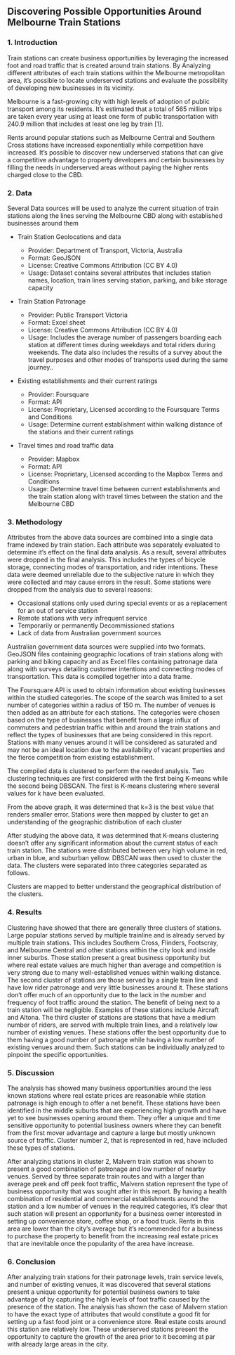 ## Discovering Possible Opportunities Around Melbourne Train Stations

### 1. Introduction
Train stations can create business opportunities by leveraging the increased foot and road traffic that is created around train stations. By Analyzing different attributes of each train stations within the Melbourne metropolitan area, it’s possible to locate underserved stations and evaluate the possibility of developing new businesses in its vicinity. 

Melbourne is a fast-growing city with high levels of adoption of public transport among its residents. It’s estimated that a total of 565 million trips are taken every year using at least one form of public transportation with 240.9 million that includes at least one leg by train [1]. 

Rents around popular stations such as Melbourne Central and Southern Cross stations have increased exponentially while competition have increased. It’s possible to discover new underserved stations that can give a competitive advantage to property developers and certain businesses by filling the needs in underserved areas without paying the higher rents charged close to the CBD.

### 2.	Data
Several Data sources will be used to analyze the current situation of train stations along the lines serving the Melbourne CBD along with established businesses around them
* Train Station Geolocations and data
    * Provider: Department of Transport, Victoria, Australia
    * Format: GeoJSON
    * License: Creative Commons Attribution (CC BY 4.0)
    * Usage: Dataset contains several attributes that includes station names, location, train lines serving station, parking, and bike storage capacity

* Train Station Patronage
    * Provider: Public Transport Victoria
	* Format: Excel sheet
	* License: Creative Commons Attribution (CC BY 4.0)
	* Usage: Includes the average number of passengers boarding each station at different times during weekdays and total riders during weekends. The data also includes the results of a survey about the travel purposes and other modes of transports used during the same journey..
	
*	Existing establishments and their current ratings
	* Provider: Foursquare
	* Format: API
	* License: Proprietary, Licensed according to the Foursquare Terms and Conditions
	* Usage: Determine current establishment within walking distance of the stations and their current ratings
	
*	Travel times and road traffic data
	* Provider: Mapbox
	* Format: API
	* License: Proprietary, Licensed according to the Mapbox Terms and Conditions
	* Usage: Determine travel time between current establishments and the train station along with travel times between the station and the Melbourne CBD
	
 ### 3.	Methodology
 
Attributes from the above data sources are combined into a single data frame indexed by train station. Each attribute was separately evaluated to determine it’s effect on the final data analysis. As a result, several attributes were dropped in the final analysis. This includes the types of bicycle storage, connecting modes of transportation, and rider intentions.  These data were deemed unreliable due to the subjective nature in which they were collected and may cause errors in the result.
Some stations were dropped from the analysis due to several reasons:

*	Occasional stations only used during special events or as a replacement for an out of service station
*	Remote stations with very infrequent service
*	Temporarily or permanently Decommissioned stations
*	Lack of data from Australian government sources

Australian government data sources were supplied into two formats. GeoJSON files containing geographic locations of train stations along with parking and biking capacity and as Excel files containing patronage data along with surveys detailing customer intentions and connecting modes of transportation.
This data is compiled together into a data frame.

The Foursquare API is used to obtain information about existing businesses within the studied categories. The scope of the search was limited to a set number of categories within a radius of 150 m. The number of venues is then added as an attribute for each stations. 
The categories were chosen based on the type of businesses that benefit from a large influx of commuters and pedestrian traffic within and around the train stations and reflect the types of businesses that are being considered in this report. 
Stations with many venues around it will be considered as saturated and may not be an ideal location due to the availability of vacant properties and the fierce competition from existing establishment. 

The compiled data is clustered to perform the needed analysis. Two clustering techniques are first considered with the first being K-means while the second being DBSCAN. The first is K-means clustering where several values for k have been evaluated. 

From the above graph, it was determined that k=3 is the best value that renders smaller error. Stations were then mapped by cluster to get an understanding of the geographic distribution of each cluster

After studying the above data, it was determined that K-means clustering doesn’t offer any significant information about the current status of each train station. The stations were distributed between very high volume in red, urban in blue, and suburban yellow.
DBSCAN was then used to cluster the data. The clusters were separated into three categories separated as follows.

Clusters are mapped to better understand the geographical distribution of the clusters.
 
### 4. Results

Clustering have showed that there are generally three clusters of stations. Large popular stations served by multiple trainline and is already served by multiple train stations. This includes Southern Cross, Flinders, Footscray, and Melbourne Central and other stations within the city look and inside inner suburbs. Those station present a great business opportunity but where real estate values are much higher than average and competition is very strong due to many well-established venues within walking distance.
The second cluster of stations are those served by a single train line and have low rider patronage and very little businesses around it. These stations don’t offer much of an opportunity due to the lack in the number and frequency of foot traffic around the station. The benefit of being next to a train station will be negligible. Examples of these stations include Aircraft and Altona.
The third cluster of stations are stations that have a medium number of riders, are served with multiple train lines, and a relatively low number of existing venues. These stations offer the best opportunity due to them having a good number of patronage while having a low number of existing venues around them. Such stations can be individually analyzed to pinpoint the specific opportunities.

### 5. Discussion
The analysis has showed many business opportunities around the less known stations where real estate prices are reasonable while station patronage is high enough to offer a net benefit.
These stations have been identified in the middle suburbs that are experiencing high growth and have yet to see businesses opening around them. They offer a unique and time sensitive opportunity to potential business owners where they can benefit from the first mover advantage and capture a large but mostly unknown source of traffic. Cluster number 2, that is represented in red, have included these types of stations.

After analyzing stations in cluster 2, Malvern train station was shown to present a good combination of patronage and low number of nearby venues. Served by three separate train routes and with a larger than average peek and off peek foot traffic, Malvern station represent the type of business opportunity that was sought after in this report. 
By having a health combination of residential and commercial establishments around the station and a low number of venues in the required categories, it’s clear that such station will present an opportunity for a business owner interested in setting up convenience store, coffee shop, or a food truck. Rents in this area are lower than the city’s average but it’s recommended for a business to purchase the property to benefit from the increasing real estate prices that are inevitable once the popularity of the area have increase.
### 6. Conclusion
After analyzing train stations for their patronage levels, train service levels, and number of existing venues, it was discovered that several stations present a unique opportunity for potential business owners to take advantage of by capturing the high levels of foot traffic caused by the presence of the station. The analysis has shown the case of Malvern station to have the exact type of attributes that would constitute a good fit for setting up a fast food joint or a convenience store. Real estate costs around this station are relatively low. These underserved stations present the opportunity to capture the growth of the area prior to it becoming at par with already large areas in the city.

